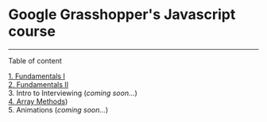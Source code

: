 # Google Grasshopper's Javascript course
---
Table of content

[1. Fundamentals I](fundamentals1.md)  
[2. Fundamentals II](fundamentals2.md)  
3. Intro to Interviewing (*coming soon...*)  
[4. Array Methods](#arrayM.md))  
5. Animations (*coming soon...*)